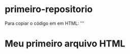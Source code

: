 # primeiro-repositorio

Para copiar o código em em HTML:
'''
<html>
  <h1>Meu primeiro arquivo HTML</h1>
  </html>
